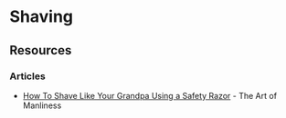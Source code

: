 # Shaving

## Resources

### Articles

* [How To Shave Like Your Grandpa Using a Safety Razor](https://www.artofmanliness.com/articles/how-to-shave-with-safety-razor/) - The Art of Manliness


